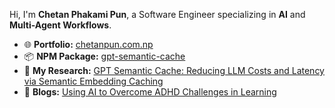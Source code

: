 Hi,
I'm **Chetan Phakami Pun**, a Software Engineer specializing in **AI** and **Multi-Agent Workflows**.  

- 🌐 **Portfolio:** [chetanpun.com.np](https://chetanpun.com.np)  
- 📦 **NPM Package:** [gpt-semantic-cache](https://www.npmjs.com/package/gpt-semantic-cache)
- 📄 **My Research:** [GPT Semantic Cache: Reducing LLM Costs and Latency via Semantic Embedding Caching](https://arxiv.org/abs/2411.05276?fbclid=PAZXh0bgNhZW0CMTEAAaZ5-ddOYJttzGtHqPoQh88QEvskRMEY9kFThnJgAbhkAVR6XWxCzZr83aA_aem_pAuTrjyVgBi1mJnMRgXItA)  
- 📖 **Blogs:** [Using AI to Overcome ADHD Challenges in Learning](https://lecturely.ai/blogs/Using_AI_to_Overcome_ADHD_Challenges_in_Studying)

